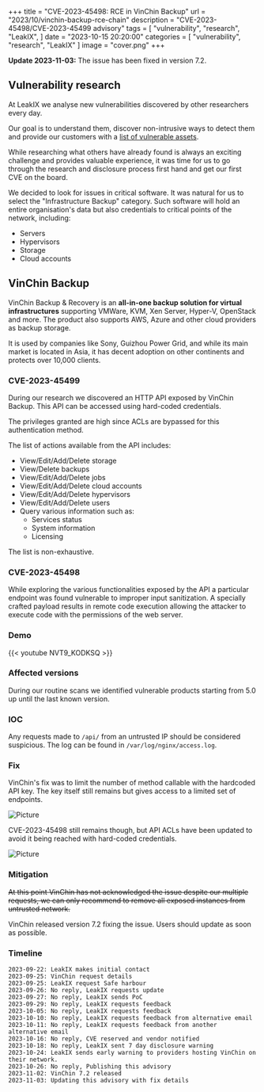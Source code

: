 +++
title = "CVE-2023-45498: RCE in VinChin Backup"
url = "2023/10/vinchin-backup-rce-chain"
description = "CVE-2023-45498/CVE-2023-45499 advisory"
tags = [
    "vulnerability",
    "research",
    "LeakIX",
]
date = "2023-10-15 20:20:00"
categories = [
    "vulnerability",
    "research",
    "LeakIX"
]
image = "cover.png"
+++

**Update 2023-11-03:** The issue has been fixed in version 7.2.

## Vulnerability research

At LeakIX we analyse new vulnerabilities discovered by other researchers every day.

Our goal is to understand them, discover non-intrusive ways to detect them and provide our customers with a [list of vulnerable assets](https://leakix.net/plugins).

While researching what others have already found is always an exciting challenge and provides valuable experience,
it was time for us to go through the research and disclosure process first hand and get our first CVE on the board.
<!--more-->

We decided to look for issues in critical software.
It was natural for us to select the "Infrastructure Backup" category. Such software will hold an entire organisation's data but also credentials to critical points of the network, including:

- Servers
- Hypervisors
- Storage
- Cloud accounts


## VinChin Backup

VinChin Backup & Recovery is an **all-in-one backup solution for virtual infrastructures** supporting VMWare, KVM, Xen Server, Hyper-V, OpenStack and more. The product also supports AWS, Azure and other cloud providers as backup storage.

It is used by companies like Sony, Guizhou Power Grid, and while its main market is located in Asia, it has decent adoption on other continents and protects over 10,000 clients.

### CVE-2023-45499

During our research we discovered an HTTP API exposed by VinChin Backup. This API can be accessed using hard-coded credentials.

The privileges granted are high since ACLs are bypassed for this authentication method.

The list of actions available from the API includes:

- View/Edit/Add/Delete storage
- View/Delete backups
- View/Edit/Add/Delete jobs
- View/Edit/Add/Delete cloud accounts
- View/Edit/Add/Delete hypervisors
- View/Edit/Add/Delete users
- Query various information such as:
  - Services status
  - System information
  - Licensing

The list is non-exhaustive.


### CVE-2023-45498

While exploring the various functionalities exposed by the API a particular endpoint was found vulnerable to improper input sanitization.
A specially crafted payload results in remote code execution allowing the attacker to execute code with the permissions of the web server.

### Demo

{{< youtube NVT9_KODKSQ >}}

###

### Affected versions

During our routine scans we identified vulnerable products starting from 5.0 up until the last known version.

### IOC

Any requests made to `/api/` from an untrusted IP should be considered suspicious. The log can be found in `/var/log/nginx/access.log`.

### Fix

VinChin's fix was to limit the number of method callable with the hardcoded API key. The key itself still remains
but gives access to a limited set of endpoints.

![Picture](/vinchin/vinchin-fix.png)

CVE-2023-45498 still remains though, but API ACLs have been updated to avoid it being reached with hard-coded credentials.

![Picture](/vinchin/vinchin-rce.png)



### Mitigation

~~At this point VinChin has not acknowledged the issue despite our multiple requests, we can only recommend to remove all exposed instances from
untrusted network.~~

VinChin released version 7.2 fixing the issue. Users should update as soon as possible.

### Timeline

```
2023-09-22: LeakIX makes initial contact
2023-09-25: VinChin request details
2023-09-25: LeakIX request Safe harbour
2023-09-26: No reply, LeakIX requests update
2023-09-27: No reply, LeakIX sends PoC
2023-09-29: No reply, LeakIX requests feedback
2023-10-05: No reply, LeakIX requests feedback
2023-10-10: No reply, LeakIX requests feedback from alternative email
2023-10-11: No reply, LeakIX requests feedback from another alternative email
2023-10-16: No reply, CVE reserved and vendor notified
2023-10-18: No reply, LeakIX sent 7 day disclosure warning
2023-10-24: LeakIX sends early warning to providers hosting VinChin on their network.
2023-10-26: No reply, Publishing this advisory
2023-11-02: VinChin 7.2 released
2023-11-03: Updating this advisory with fix details
```

<!---
### First impressions

VinChin Backup & Recovery comes as **prebuilt ISO based on CentOS**. Starting its installation is straight forward and after
setting up the root and user account, the software is up and running on port 443!

We made sure to add our user to the administrative group so `sudo` would let us run command as root once installed.

Once logged in, we can see an NGINX/PHP installation running the frontend at `/usr/share/nginx/vinchin`

### Encrypting and providing the key

-->
